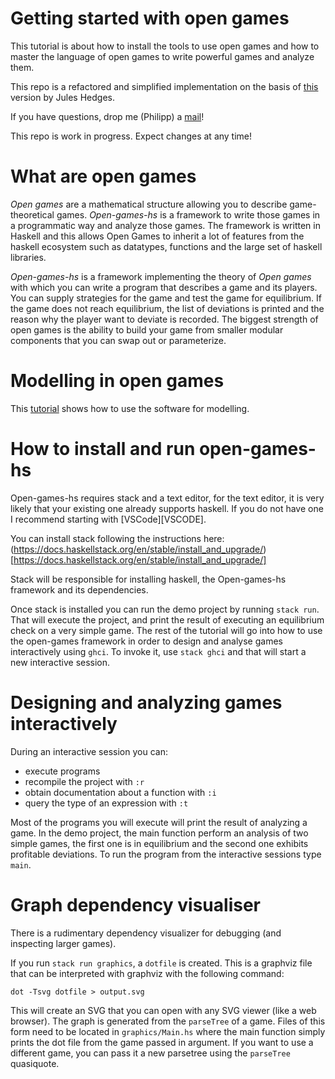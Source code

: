 # Getting started with open games

This tutorial is about how to install the tools to use open games and how to master the language
of open games to write powerful games and analyze them.

This repo is a refactored and simplified implementation on the basis of [this](https://github.com/jules-hedges/open-game-engine) version by Jules Hedges.

If you have questions, drop me (Philipp) a [mail](mailto:philipp.zahn@unisg.ch)!

This repo is work in progress. Expect changes at any time!

# What are open games

_Open games_ are a mathematical structure allowing you to describe game-theoretical games. _Open-games-hs_
is a framework to write those games in a programmatic way and analyze those games. The framework is
written in Haskell and this allows Open Games to inherit a lot of features from the haskell ecosystem such
as datatypes, functions and the large set of haskell libraries.

_Open-games-hs_ is a framework implementing the theory of _Open games_ with which you can write a program that
describes a game and its players. You can supply strategies for the game and test the game for equilibrium.
If the game does not reach equilibrium, the list of deviations
is printed and the reason why the player want to deviate is recorded. The biggest strength of open games
is the ability to build your game from smaller modular components that you can
swap out or parameterize.

# Modelling in open games

This [tutorial](https://github.com/philipp-zahn/open-games-hs/blob/master/Tutorial/TUTORIAL.md) shows how to use the software for modelling.


# How to install and run open-games-hs

Open-games-hs requires stack and a text editor, for the text editor, it is very likely
that your existing one already supports haskell. If you do not have one I recommend starting with [VSCode][VSCODE].

You can install stack following the instructions here: (https://docs.haskellstack.org/en/stable/install_and_upgrade/)[https://docs.haskellstack.org/en/stable/install_and_upgrade/]

Stack will be responsible for installing haskell, the Open-games-hs framework and its dependencies.

Once stack is installed you can run the demo project by running `stack run`. That will execute the project, and
print the result of executing an equilibrium check on a very simple game. The rest of the tutorial will go into how
to use the open-games framework in order to design and analyse games interactively using `ghci`. To invoke it, use
`stack ghci` and that will start a new interactive session.

# Designing and analyzing games interactively

During an interactive session you can:

- execute programs
- recompile the project with `:r`
- obtain documentation about a function with `:i`
- query the type of an expression with `:t`

Most of the programs you will execute will print the result of analyzing a game. In the demo project, the main function
perform an analysis of two simple games, the first one is in equilibrium and the second one exhibits profitable deviations. To
run the program from the interactive sessions type `main`.

# Graph dependency visualiser

There is a rudimentary dependency visualizer for debugging (and inspecting larger games).

If you run `stack run graphics`, a `dotfile` is created. This is a graphviz file that can be interpreted with graphviz with the following command:

    dot -Tsvg dotfile > output.svg

This will create an SVG that you can open with any SVG viewer (like a web browser). The graph is generated from the `parseTree` of a game. Files of this form need to be located in `graphics/Main.hs` where the main function simply prints the dot file from the game passed in argument. If you want to use a different game, you can pass it a new parsetree using the `parseTree` quasiquote.
